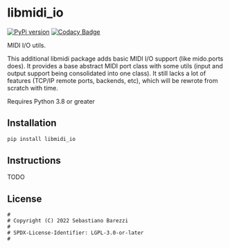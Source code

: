# libmidi_io

[![PyPi version](https://img.shields.io/pypi/v/libmidi_io)](https://pypi.org/project/libmidi_io/)
[![Codacy Badge](https://app.codacy.com/project/badge/Grade/0b05a5eb9b8443749b2d2c0a87bc9099)](https://www.codacy.com/gh/python-midi/libmidi_io/dashboard?utm_source=github.com&amp;utm_medium=referral&amp;utm_content=python-midi/libmidi_io&amp;utm_campaign=Badge_Grade)

MIDI I/O utils.

This additional libmidi package adds basic MIDI I/O support (like mido.ports does). It provides a base abstract MIDI port class with some utils (input and output support being consolidated into one class). It still lacks a lot of features (TCP/IP remote ports, backends, etc), which will be rewrote from scratch with time.

Requires Python 3.8 or greater

## Installation

```sh
pip install libmidi_io
```

## Instructions

TODO

## License

```
#
# Copyright (C) 2022 Sebastiano Barezzi
#
# SPDX-License-Identifier: LGPL-3.0-or-later
#
```

